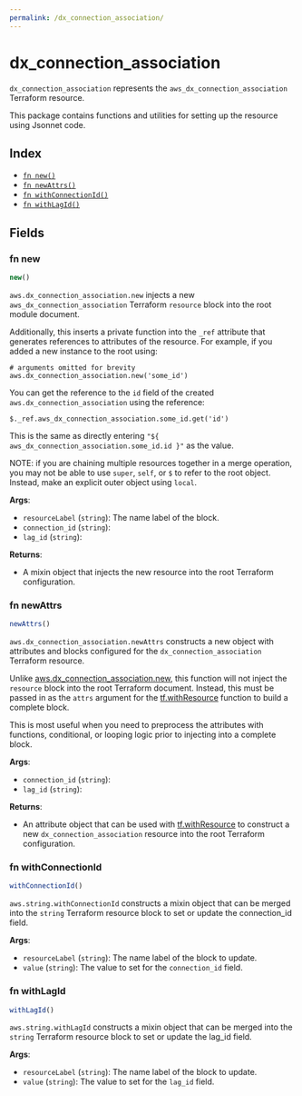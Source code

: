 ```yaml
---
permalink: /dx_connection_association/
---
```


# dx_connection_association

`dx_connection_association` represents the `aws_dx_connection_association` Terraform resource.



This package contains functions and utilities for setting up the resource using Jsonnet code.


## Index

* [`fn new()`](#fn-new)
* [`fn newAttrs()`](#fn-newattrs)
* [`fn withConnectionId()`](#fn-withconnectionid)
* [`fn withLagId()`](#fn-withlagid)

## Fields

### fn new

```ts
new()
```


`aws.dx_connection_association.new` injects a new `aws_dx_connection_association` Terraform `resource`
block into the root module document.

Additionally, this inserts a private function into the `_ref` attribute that generates references to attributes of the
resource. For example, if you added a new instance to the root using:

    # arguments omitted for brevity
    aws.dx_connection_association.new('some_id')

You can get the reference to the `id` field of the created `aws.dx_connection_association` using the reference:

    $._ref.aws_dx_connection_association.some_id.get('id')

This is the same as directly entering `"${ aws_dx_connection_association.some_id.id }"` as the value.

NOTE: if you are chaining multiple resources together in a merge operation, you may not be able to use `super`, `self`,
or `$` to refer to the root object. Instead, make an explicit outer object using `local`.

**Args**:
  - `resourceLabel` (`string`): The name label of the block.
  - `connection_id` (`string`): 
  - `lag_id` (`string`): 

**Returns**:
- A mixin object that injects the new resource into the root Terraform configuration.


### fn newAttrs

```ts
newAttrs()
```


`aws.dx_connection_association.newAttrs` constructs a new object with attributes and blocks configured for the `dx_connection_association`
Terraform resource.

Unlike [aws.dx_connection_association.new](#fn-new), this function will not inject the `resource`
block into the root Terraform document. Instead, this must be passed in as the `attrs` argument for the
[tf.withResource](https://github.com/tf-libsonnet/core/tree/main/docs#fn-withresource) function to build a complete block.

This is most useful when you need to preprocess the attributes with functions, conditional, or looping logic prior to
injecting into a complete block.

**Args**:
  - `connection_id` (`string`): 
  - `lag_id` (`string`): 

**Returns**:
  - An attribute object that can be used with [tf.withResource](https://github.com/tf-libsonnet/core/tree/main/docs#fn-withresource) to construct a new `dx_connection_association` resource into the root Terraform configuration.


### fn withConnectionId

```ts
withConnectionId()
```

`aws.string.withConnectionId` constructs a mixin object that can be merged into the `string`
Terraform resource block to set or update the connection_id field.



**Args**:
  - `resourceLabel` (`string`): The name label of the block to update.
  - `value` (`string`): The value to set for the `connection_id` field.


### fn withLagId

```ts
withLagId()
```

`aws.string.withLagId` constructs a mixin object that can be merged into the `string`
Terraform resource block to set or update the lag_id field.



**Args**:
  - `resourceLabel` (`string`): The name label of the block to update.
  - `value` (`string`): The value to set for the `lag_id` field.
